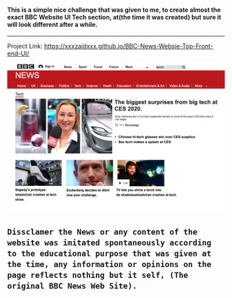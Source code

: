 <h4> This is a simple nice challenge that was given to me, to create almost the exact  BBC Website UI Tech section, at(the time it was created) but sure it will look different after a while.</h4>

---
Project Link:
https://xxxzaidxxx.github.io/BBC-News-Websie-Top-Front-end-UI/

![](/images/UI.png)



## `Dissclamer the News or any content of the website was imitated spontaneously according to the educational purpose that was given at the time, any information or opinions on the page reflects nothing but it self, (The original BBC News Web Site).`
